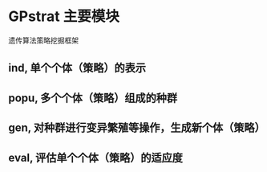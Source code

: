 # GPstrat 主要模块
遗传算法策略挖掘框架

## ind, 单个个体（策略）的表示

## popu, 多个个体（策略）组成的种群

## gen, 对种群进行变异繁殖等操作，生成新个体（策略）

## eval, 评估单个个体（策略）的适应度




